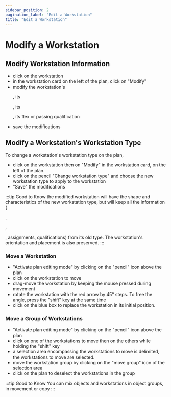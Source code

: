 ```yaml
---
sidebar_position: 2
pagination_label: "Edit a Workstation"
title: "Edit a Workstation"
---
```

# Modify a Workstation


## Modify Workstation Information

-   click on the workstation
-   in the workstation card on the left of the plan, click on "Modify"
-   modify the workstation's <P code="workplace:name" />, its <P code="workplace:organization" />, its <P code="workplace:costCenter" />, its flex or passing qualification
-   save the modifications

## Modify a Workstation's Workstation Type

To change a workstation's workstation type on the plan,

-   click on the workstation then on "Modify" in the workstation card, on the left of the plan.
-   click on the pencil "Change workstation type" and choose the new workstation type to apply to the workstation
-   "Save" the modifications

:::tip Good to Know
the modified workstation will have the shape and characteristics of the new workstation type, but will keep all the information (<P code="workplace:name" />, <P code="workplace:organization" />, <P code="workplace:costCenter" />, assignments, qualifications) from its old type. The workstation's orientation and placement is also preserved.
:::

### Move a Workstation

-   "Activate plan editing mode" by clicking on the "pencil" icon above the plan
-   click on the workstation to move
-   drag-move the workstation by keeping the mouse pressed during movement
-   rotate the workstation with the red arrow by 45° steps. To free the angle, press the "shift" key at the same time
-   click on the blue box to replace the workstation in its initial position.



### Move a Group of Workstations

-   "Activate plan editing mode" by clicking on the "pencil" icon above the plan
-   click on one of the workstations to move then on the others while holding the "shift" key
-   a selection area encompassing the workstations to move is delimited, the workstations to move are selected.
-   move the workstation group by clicking on the "move group" icon of the selection area
-   click on the plan to deselect the workstations in the group

:::tip Good to Know
You can mix objects and workstations in object groups, in movement or copy
:::